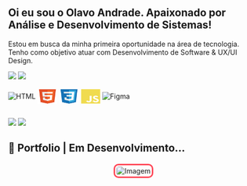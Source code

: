 ## Oi eu sou o Olavo Andrade. Apaixonado por Análise e Desenvolvimento de Sistemas!
<p>Estou em busca da minha primeira oportunidade na área de tecnologia. 
Tenho como objetivo atuar com Desenvolvimento de Software & UX/UI Design.</p>

<div>  
  <a href = "mailto:Henriquemazoline@gmail.com"><img src="https://img.shields.io/static/v1?message=Gmail&logo=gmail&label=&color=D14836&logoColor=white&labelColor=&style=for-the-badge" target="_blank"=></a>
  <a href="https://www.linkedin.com/in/olavo-andrade-b2826a197/" target="_blank"><img src="https://img.shields.io/badge/-LinkedIn-%230077B5?style=for-the-badge&logo=linkedin&logoColor=white" target="_blank"></a> 
</div>

<div style="display: inline_block"><br>
  <img align="center" alt="HTML" height="30" width="40" src="https://cdn.jsdelivr.net/gh/devicons/devicon/icons/vscode/vscode-original.svg">
  <img align="center" alt="HTML" height="30" width="40" src="https://raw.githubusercontent.com/devicons/devicon/master/icons/html5/html5-original.svg">
  <img align="center" alt="CSS" height="30" width="40" src="https://raw.githubusercontent.com/devicons/devicon/master/icons/css3/css3-original.svg">
  <img align="center" alt="Js" height="30" width="40" src="https://raw.githubusercontent.com/devicons/devicon/master/icons/javascript/javascript-plain.svg">
  <img align="center" alt="Figma" height="30" width="40" src="https://cdn.jsdelivr.net/gh/devicons/devicon/icons/figma/figma-original.svg">
</div>
  
  ##

<div align="left">
  <img loading="lazy" height="120em" src="https://github-readme-stats.vercel.app/api?username=OlavoAndrade&show_icons=true&theme=midnight-purple&include_all_commits=true&count_private=true"/>
  <img loading="lazy" height="120em" src="https://github-readme-stats.vercel.app/api/top-langs/?username=OlavoAndrade&layout=compact&langs_count=7&theme=midnight-purple"/>
</div>

 
## 📂 Portfolio | Em Desenvolvimento...

<!-- GIF -->
<div align="center" style="margin-top: 20px;">
  <img src="https://i.imgur.com/QwK9eOe.gif" alt="Imagem"
       style="border: 3px solid #ff4757; border-radius: 10px; padding: 3px;">
</div>

